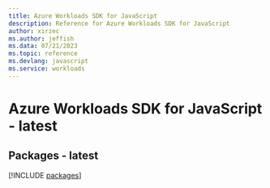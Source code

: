```yaml
---
title: Azure Workloads SDK for JavaScript
description: Reference for Azure Workloads SDK for JavaScript
author: xirzec
ms.author: jeffish
ms.data: 07/21/2023
ms.topic: reference
ms.devlang: javascript
ms.service: workloads
---
```

# Azure Workloads SDK for JavaScript - latest
## Packages - latest
[!INCLUDE [packages](workloads-index.md)]